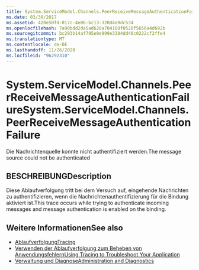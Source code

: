 ```yaml
---
title: System.ServiceModel.Channels.PeerReceiveMessageAuthenticationFailure
ms.date: 03/30/2017
ms.assetid: 420e50fd-017c-4e06-bc13-320d4e0dc534
ms.openlocfilehash: 7a90bdd2da5ad628a704108f0520f5656a4d692b
ms.sourcegitcommit: bc293b14af795e0e999e3304dd40c0222cf2ffe4
ms.translationtype: MT
ms.contentlocale: de-DE
ms.lasthandoff: 11/26/2020
ms.locfileid: "96292310"
---
```

# <a name="systemservicemodelchannelspeerreceivemessageauthenticationfailure"></a><span data-ttu-id="b4aba-102">System.ServiceModel.Channels.PeerReceiveMessageAuthenticationFailure</span><span class="sxs-lookup"><span data-stu-id="b4aba-102">System.ServiceModel.Channels.PeerReceiveMessageAuthenticationFailure</span></span>

<span data-ttu-id="b4aba-103">Die Nachrichtenquelle konnte nicht authentifiziert werden.</span><span class="sxs-lookup"><span data-stu-id="b4aba-103">The message source could not be authenticated</span></span>  
  
## <a name="description"></a><span data-ttu-id="b4aba-104">BESCHREIBUNG</span><span class="sxs-lookup"><span data-stu-id="b4aba-104">Description</span></span>  

 <span data-ttu-id="b4aba-105">Diese Ablaufverfolgung tritt bei dem Versuch auf, eingehende Nachrichten zu authentifizieren, wenn die Nachrichtenauthentifizierung für die Bindung aktiviert ist.</span><span class="sxs-lookup"><span data-stu-id="b4aba-105">This trace occurs while trying to authenticate incoming messages and message authentication is enabled on the binding.</span></span>  
  
## <a name="see-also"></a><span data-ttu-id="b4aba-106">Weitere Informationen</span><span class="sxs-lookup"><span data-stu-id="b4aba-106">See also</span></span>

- [<span data-ttu-id="b4aba-107">Ablaufverfolgung</span><span class="sxs-lookup"><span data-stu-id="b4aba-107">Tracing</span></span>](index.md)
- [<span data-ttu-id="b4aba-108">Verwenden der Ablaufverfolgung zum Beheben von Anwendungsfehlern</span><span class="sxs-lookup"><span data-stu-id="b4aba-108">Using Tracing to Troubleshoot Your Application</span></span>](using-tracing-to-troubleshoot-your-application.md)
- [<span data-ttu-id="b4aba-109">Verwaltung und Diagnose</span><span class="sxs-lookup"><span data-stu-id="b4aba-109">Administration and Diagnostics</span></span>](../index.md)
